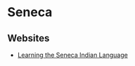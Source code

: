 # Seneca

## Websites
- [Learning the Seneca Indian Language](https://www.learningthesenecalanguage.com/)
